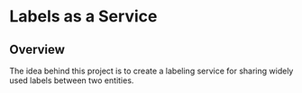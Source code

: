 # Labels as a Service

## Overview
The idea behind this project is to create a labeling service for sharing widely used labels between two entities.
